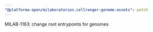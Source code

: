 ```yaml
---
"@platforma-open/milaboratories.cellranger-genome-assets": patch
---
```


MILAB-1163: change root entrypoints for genomes
